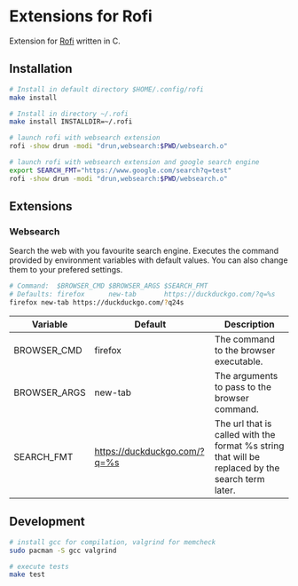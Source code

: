 # Extensions for Rofi

Extension for [Rofi](https://github.com/davatorium/rofi) written in C.

## Installation

```bash
# Install in default directory $HOME/.config/rofi
make install

# Install in directory ~/.rofi
make install INSTALLDIR=~/.rofi

# launch rofi with websearch extension
rofi -show drun -modi "drun,websearch:$PWD/websearch.o"

# launch rofi with websearch extension and google search engine
export SEARCH_FMT="https://www.google.com/search?q=test"
rofi -show drun -modi "drun,websearch:$PWD/websearch.o"
```

## Extensions

### Websearch

Search the web with you favourite search engine. Executes the command provided by environment variables with default values. You can also change them to your prefered settings.

```bash
# Command:  $BROWSER_CMD $BROWSER_ARGS $SEARCH_FMT
# Defaults: firefox      new-tab       https://duckduckgo.com/?q=%s
firefox new-tab https://duckduckgo.com/?q24s
```

| Variable | Default | Description |
| ---  | --- | --- |
| BROWSER_CMD | firefox | The command to the browser executable. |
| BROWSER_ARGS | new-tab | The arguments to pass to the browser command. |
| SEARCH_FMT | https://duckduckgo.com/?q=%s | The url that is called with the format %s string that will be replaced by the search term later. |

## Development

```bash
# install gcc for compilation, valgrind for memcheck 
sudo pacman -S gcc valgrind

# execute tests
make test
```
